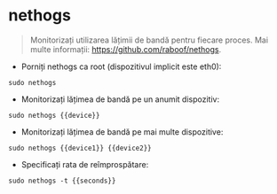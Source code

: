 # nethogs

> Monitorizați utilizarea lățimii de bandă pentru fiecare proces.
> Mai multe informații: <https://github.com/raboof/nethogs>.

- Porniți nethogs ca root (dispozitivul implicit este eth0):

`sudo nethogs`

- Monitorizați lățimea de bandă pe un anumit dispozitiv:

`sudo nethogs {{device}}`

- Monitorizați lățimea de bandă pe mai multe dispozitive:

`sudo nethogs {{device1}} {{device2}}`

- Specificați rata de reîmprospătare:

`sudo nethogs -t {{seconds}}`

